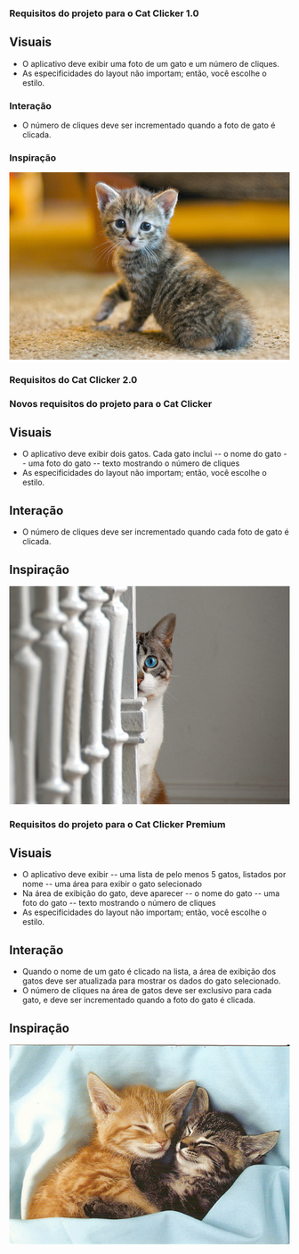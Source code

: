 ### Requisitos do projeto para o Cat Clicker 1.0

## Visuais
- O aplicativo deve exibir uma foto de um gato e um número de cliques.
- As especificidades do layout não importam; então, você escolhe o estilo.


### Interação
- O número de cliques deve ser incrementado quando a foto de gato é clicada.

### Inspiração
![](/cat-clicker/img/cat-one.jpg)


### Requisitos do Cat Clicker 2.0

### Novos requisitos do projeto para o Cat Clicker

## Visuais
- O aplicativo deve exibir dois gatos. Cada gato inclui
-- o nome do gato
-- uma foto do gato
-- texto mostrando o número de cliques
- As especificidades do layout não importam; então, você escolhe o estilo.

## Interação
- O número de cliques deve ser incrementado quando cada foto de gato é clicada.

## Inspiração
![](/cat-clicker/img/cat-two.jpg)


### Requisitos do projeto para o Cat Clicker Premium

## Visuais
- O aplicativo deve exibir
-- uma lista de pelo menos 5 gatos, listados por nome
-- uma área para exibir o gato selecionado
- Na área de exibição do gato, deve aparecer
-- o nome do gato
-- uma foto do gato
-- texto mostrando o número de cliques
- As especificidades do layout não importam; então, você escolhe o estilo.

## Interação
- Quando o nome de um gato é clicado na lista, a área de exibição dos gatos deve ser atualizada para mostrar os dados do gato selecionado.
- O número de cliques na área de gatos deve ser exclusivo para cada gato, e deve ser incrementado quando a foto do gato é clicada.

## Inspiração
![](/cat-clicker/img/cats-premium.jpg)
